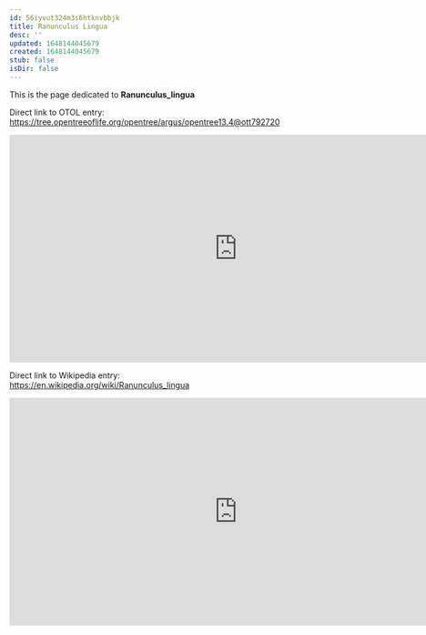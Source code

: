 ```yaml
---
id: 56iyvut324m3s6htknvbbjk
title: Ranunculus Lingua
desc: ''
updated: 1648144045679
created: 1648144045679
stub: false
isDir: false
---
```

This is the page dedicated to **Ranunculus_lingua**


Direct link to OTOL entry: https://tree.opentreeoflife.org/opentree/argus/opentree13.4@ott792720



<html>
    <body>
    <iframe src="https://tree.opentreeoflife.org/opentree/argus/opentree13.4@ott792720"
    width="800" height="400" frameborder="0" allowfullscreen> </iframe>
    </body>
</html>
    


Direct link to Wikipedia entry: https://en.wikipedia.org/wiki/Ranunculus_lingua



<html>
    <body>
    <iframe src="https://en.wikipedia.org/wiki/Ranunculus_lingua"
    width="800" height="400" frameborder="0" allowfullscreen> </iframe>
    </body>
</html>
    
